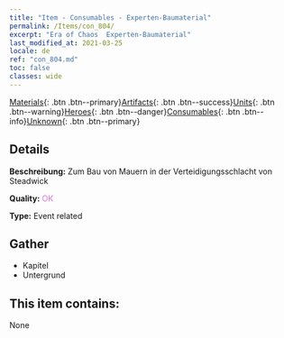 ```yaml
---
title: "Item - Consumables - Experten-Baumaterial"
permalink: /Items/con_804/
excerpt: "Era of Chaos  Experten-Baumaterial"
last_modified_at: 2021-03-25
locale: de
ref: "con_804.md"
toc: false
classes: wide
---
```

 [Materials](/de/Items/){: .btn .btn--primary}[Artifacts](/de/Items/Artifacts/){: .btn .btn--success}[Units](/de/Items/Units/){: .btn .btn--warning}[Heroes](/de/Items/Heroes/){: .btn .btn--danger}[Consumables](/de/Items/Consumables/){: .btn .btn--info}[Unknown](/de/Items/Unknown/){: .btn .btn--primary}

## Details
 **Beschreibung:** Zum Bau von Mauern in der Verteidigungsschlacht von Steadwick

 **Quality:** <span style="color: #DA70D6">OK</span>

 **Type:** Event related

## Gather

*    Kapitel 
*    Untergrund 

## This item contains:

  None

